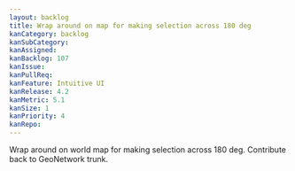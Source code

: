 ```yaml
---
layout: backlog
title: Wrap around on map for making selection across 180 deg
kanCategory: backlog
kanSubCategory:
kanAssigned:
kanBacklog: 107
kanIssue:
kanPullReq:
kanFeature: Intuitive UI
kanRelease: 4.2
kanMetric: 5.1
kanSize: 1
kanPriority: 4
kanRepo: 
---
```

Wrap around on world map for making selection across 180 deg. Contribute back to GeoNetwork trunk.
